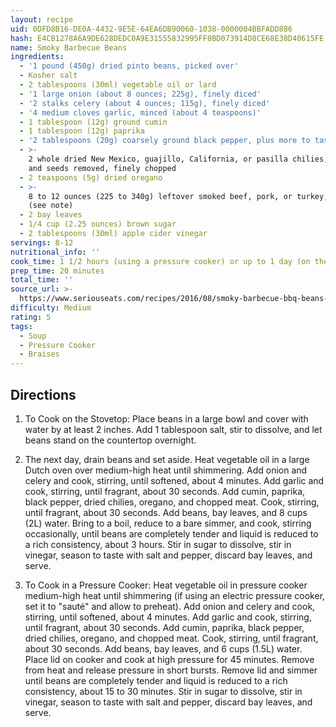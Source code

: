 ```yaml
---
layout: recipe
uid: 0DFD8B16-DE0A-4432-9E5E-64EA6DB90060-1038-0000004BBFADD886
hash: E4CB1278A6A9DE628DEDC0A9E31555832995FF0BD073914D8CE68E38D40615FE
name: Smoky Barbecue Beans
ingredients:
  - '1 pound (450g) dried pinto beans, picked over'
  - Kosher salt
  - 2 tablespoons (30ml) vegetable oil or lard
  - '1 large onion (about 8 ounces; 225g), finely diced'
  - '2 stalks celery (about 4 ounces; 115g), finely diced'
  - '4 medium cloves garlic, minced (about 4 teaspoons)'
  - 1 tablespoon (12g) ground cumin
  - 1 tablespoon (12g) paprika
  - '2 tablespoons (20g) coarsely ground black pepper, plus more to taste'
  - >-
    2 whole dried New Mexico, guajillo, California, or pasilla chilies, stems
    and seeds removed, finely chopped
  - 2 teaspoons (5g) dried oregano
  - >-
    8 to 12 ounces (225 to 340g) leftover smoked beef, pork, or turkey, chopped
    (see note)
  - 2 bay leaves
  - 1/4 cup (2.25 ounces) brown sugar
  - 2 tablespoons (30ml) apple cider vinegar
servings: 8-12
nutritional_info: ''
cook_time: 1 1/2 hours (using a pressure cooker) or up to 1 day (on the stovetop)
prep_time: 20 minutes
total_time: ''
source_url: >-
  https://www.seriouseats.com/recipes/2016/08/smoky-barbecue-bbq-beans-recipe.html
difficulty: Medium
rating: 5
tags:
  - Soup
  - Pressure Cooker
  - Braises
---
```


## Directions

1. To Cook on the Stovetop: Place beans in a large bowl and cover with water by at least 2 inches. Add 1 tablespoon salt, stir to dissolve, and let beans stand on the countertop overnight.

2. The next day, drain beans and set aside. Heat vegetable oil in a large Dutch oven over medium-high heat until shimmering. Add onion and celery and cook, stirring, until softened, about 4 minutes. Add garlic and cook, stirring, until fragrant, about 30 seconds. Add cumin, paprika, black pepper, dried chilies, oregano, and chopped meat. Cook, stirring, until fragrant, about 30 seconds. Add beans, bay leaves, and 8 cups (2L) water. Bring to a boil, reduce to a bare simmer, and cook, stirring occasionally, until beans are completely tender and liquid is reduced to a rich consistency, about 3 hours. Stir in sugar to dissolve, stir in vinegar, season to taste with salt and pepper, discard bay leaves, and serve.

3. To Cook in a Pressure Cooker: Heat vegetable oil in pressure cooker medium-high heat until shimmering (if using an electric pressure cooker, set it to "sauté" and allow to preheat). Add onion and celery and cook, stirring, until softened, about 4 minutes. Add garlic and cook, stirring, until fragrant, about 30 seconds. Add cumin, paprika, black pepper, dried chilies, oregano, and chopped meat. Cook, stirring, until fragrant, about 30 seconds. Add beans, bay leaves, and 6 cups (1.5L) water. Place lid on cooker and cook at high pressure for 45 minutes. Remove from heat and release pressure in short bursts. Remove lid and simmer until beans are completely tender and liquid is reduced to a rich consistency, about 15 to 30 minutes. Stir in sugar to dissolve, stir in vinegar, season to taste with salt and pepper, discard bay leaves, and serve.
